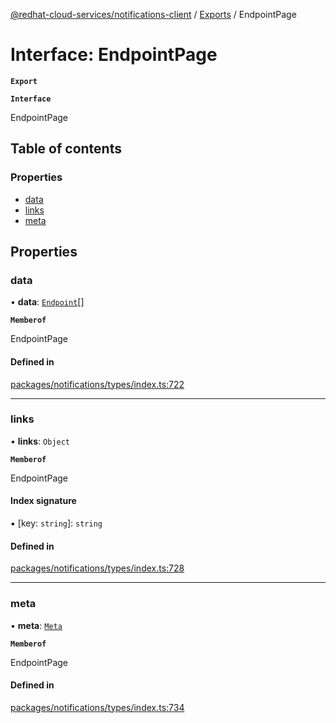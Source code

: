 [@redhat-cloud-services/notifications-client](../README.md) / [Exports](../modules.md) / EndpointPage

# Interface: EndpointPage

**`Export`**

**`Interface`**

EndpointPage

## Table of contents

### Properties

- [data](EndpointPage.md#data)
- [links](EndpointPage.md#links)
- [meta](EndpointPage.md#meta)

## Properties

### data

• **data**: [`Endpoint`](Endpoint.md)[]

**`Memberof`**

EndpointPage

#### Defined in

[packages/notifications/types/index.ts:722](https://github.com/mkholjuraev/javascript-clients/blob/master/packages/notifications/types/index.ts#L722)

___

### links

• **links**: `Object`

**`Memberof`**

EndpointPage

#### Index signature

▪ [key: `string`]: `string`

#### Defined in

[packages/notifications/types/index.ts:728](https://github.com/mkholjuraev/javascript-clients/blob/master/packages/notifications/types/index.ts#L728)

___

### meta

• **meta**: [`Meta`](Meta.md)

**`Memberof`**

EndpointPage

#### Defined in

[packages/notifications/types/index.ts:734](https://github.com/mkholjuraev/javascript-clients/blob/master/packages/notifications/types/index.ts#L734)
